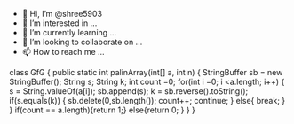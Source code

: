 - 👋 Hi, I’m @shree5903
- 👀 I’m interested in ...
- 🌱 I’m currently learning ...
- 💞️ I’m looking to collaborate on ...
- 📫 How to reach me ...

<!---
shree5903/shree5903 is a ✨ special ✨ repository because its `README.md` (this file) appears on your GitHub profile.
You can click the Preview link to take a look at your changes.
--->
class GfG
{
	public static int palinArray(int[] a, int n)
           {
                 StringBuffer sb = new StringBuffer();
                 String s;
                 String k;
                 int count =0;
                 for(int i =0; i <a.length; i++)
                 {
                     s = String.valueOf(a[i]);
                     sb.append(s);
                     k = sb.reverse().toString();
                     if(s.equals(k))
                     {
                         sb.delete(0,sb.length());
                         count++;
                         continue;
                     }
                     else{
                         break;
                     }
                 }
                                  if(count == a.length){return 1;}
                                  else{return 0;
           }
}
}
